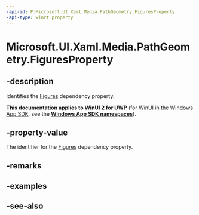 ```yaml
---
-api-id: P:Microsoft.UI.Xaml.Media.PathGeometry.FiguresProperty
-api-type: winrt property
---
```


<!-- Property syntax
public Windows.UI.Xaml.DependencyProperty FiguresProperty { get; }
-->

# Microsoft.UI.Xaml.Media.PathGeometry.FiguresProperty

## -description
Identifies the [Figures](pathgeometry_figures.md) dependency property.

**This documentation applies to WinUI 2 for UWP** (for [WinUI](/windows/apps/winui/winui3/) in the [Windows App SDK](/windows/apps/windows-app-sdk/), see the **[Windows App SDK namespaces](/windows/windows-app-sdk/api/winrt/)**).

## -property-value
The identifier for the [Figures](pathgeometry_figures.md) dependency property.

## -remarks

## -examples

## -see-also
